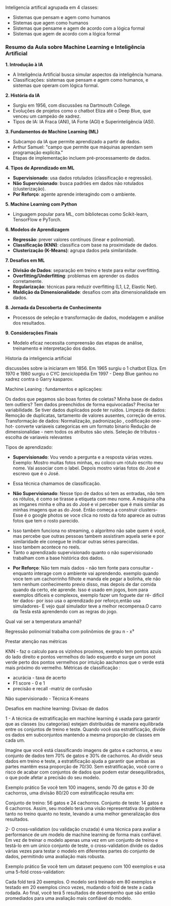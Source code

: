 Inteligencia artifical agrupada em 4 classes:
- Sistemas que pensam e agem como humanos
- Sistemas que agem como humanos
- Sistemas que pensame e agem de acordo com a lógica formal 
- Sistemas que agem de acordo com a lógica formal 


### Resumo da Aula sobre Machine Learning e Inteligência Artificial

**1. Introdução à IA**
- A Inteligência Artificial busca simular aspectos da inteligência humana.
- Classificações: sistemas que pensam e agem como humanos, e sistemas que operam com lógica formal.

**2. História da IA**
- Surgiu em 1956, com discussões na Dartmouth College.
- Evoluções de projetos como o chatbot Eliza até o Deep Blue, que venceu um campeão de xadrez.
- Tipos de IA: IA Fraca (ANI), IA Forte (AGI) e Superinteligência (ASI).

**3. Fundamentos de Machine Learning (ML)**
- Subcampo da IA que permite aprendizado a partir de dados.
- Arthur Samuel: &quot;campo que permite que máquinas aprendam sem programação explícita.&quot;
- Etapas de implementação incluem pré-processamento de dados.

**4. Tipos de Aprendizado em ML**
- **Supervisionado**: usa dados rotulados (classificação e regressão).
- **Não Supervisionado**: busca padrões em dados não rotulados (clusterização).
- **Por Reforço**: agente aprende interagindo com o ambiente.

**5. Machine Learning com Python**
- Linguagem popular para ML, com bibliotecas como Scikit-learn, TensorFlow e PyTorch.

**6. Modelos de Aprendizagem**
- **Regressão**: prever valores contínuos (linear e polinomial).
- **Classificação (KNN)**: classifica com base na proximidade de dados.
- **Clusterização (K-Means)**: agrupa dados pela similaridade.

**7. Desafios em ML**
- **Divisão de Dados**: separação em treino e teste para evitar overfitting.
- **Overfitting/Underfitting**: problemas em aprender os dados corretamente.
- **Regularização**: técnicas para reduzir overfitting (L1, L2, Elastic Net).
- **Maldição da Dimensionalidade**: desafios com alta dimensionalidade em dados.

**8. Jornada da Descoberta de Conhecimento**
- Processos de seleção e transformação de dados, modelagem e análise dos resultados.

**9. Considerações Finais**
- Modelo eficaz necessita compreensão das etapas de análise, treinamento e interpretação dos dados.

Historia da inteligencia artificial

discussões sobre ia iniciaram em 1856. Em 1965 surgiu o 1 chatbot Eliza. Em 1970 e 1980 surgiu o CYC (enciclopédia
Em 1997 - Deep Blue ganhou no xadrez contra o Garry kasparov.

Machine Leaning : fundamentos e aplicações:

Os dados que pegamos são boas fontes de coletas? Minha base de dados tem outliers? Tem dados preenchidos de forma equivocadas?
Precisa ter variabilidade. Se tiver dados duplicados pode ter ruídos.
Limpeza de dados: Remoção de duplicatas, tartamento de valores ausentes,  correção de erros.
Transformação de dados:
Normalização, padronização , codificação one-hot- converte variaveis categoricas em um formato binario
Redução de dimensionalidae - nem todos os atributos são uteis.
Seleção de tributos - escolha de variaveis relevantes

Tipos de aprendizado:

- **Supervisionado**: Vou vendo a pergunta e a resposta várias vezes. Exemplo: Mostro muitas fotos minhas, eu coloco um rótulo escrito meu nome. Vai associar com o label. Depois mostro várias fotos do José e escrevo que é o José.
* Essa técnica chamamos de classificação.
- **Não Supervisionado**: Nesse tipo de dados só tem as entradas, não tem os rótulos, é como se tirasse a etiqueta com meu nome. A máquina olha as imganes minha e olha as do José e vi perceber que é mais similar as minhas imagens que as do José. Então começa a construir clusters- Esse é o google photos se voce clica no rosto da foto aparece as outras fotos que tem o rosto parecido. 
* Isso também funciona no streaming, o algoritmo não sabe quem é você, mas percebe que outras pessoas tambem assistiram aquela serie e por similaridade ele conegue te indicar outras séries parecidas.
* Isso tambem acontece no reels.
* Tanto o aprendizado supervisionado quanto o não supervisionado trabalham com a base histórica dos dados.
- **Por Reforço**: Não tem mais dados - não tem fonte para consultar - enquanto interage com o ambiente vai aprendendo. exemplo quando voce tem um cachorrinho filhote e manda ele pegar a bolinha, ele não tem nenhum conhecimento previo disso, mas depois de dar comida quando da certo, ele aprende.
Isso é usado em jogos, bom para exemplos dificeis e complexos, exemplo fazer um foguete dar ré- dificil ter dados- por isso usa o aprendizado por reforço,então usa simuladores- E vejo qual simulador teve a melhor recompensa.O carro da  Tesla está aprendendo com as regras do jogo.

Qual vai ser a temperatura amanhã?

Regressão polinomial trabalha com polinômios de grau n - x³

Prestar atenção nas métricas

KNN - faz o calculo para os vizinhos proximos, exemplo tem pontos azuis do lado direito e pontos vermelhos do lado esquerdo e surge um ponot verde perto dos pontos vermelhos por intuição aachamos que o verde está mais próximo do vermelho. 
Métricas de classificação :
 - acurácia - taxa de acerto
 - F1 score - 0 e 1 
 - precisão e recall
 -matriz de confusão


Não supervisionado - Técnica K-means

Desafios em machine learning: Divisao de dados

1 - A técnica de estratificação em machine learning é usada para garantir que as classes (ou categorias) estejam distribuídas de maneira equilibrada entre os conjuntos de treino e teste. Quando você usa estratificação, divide os dados em subconjuntos mantendo a mesma proporção de classes em cada um.

Imagine que você está classificando imagens de gatos e cachorros, e seu conjunto de dados tem 70% de gatos e 30% de cachorros. Ao dividir seus dados em treino e teste, a estratificação ajuda a garantir que ambas as partes mantêm essa proporção de 70/30. Sem estratificação, você corre o risco de acabar com conjuntos de dados que podem estar desequilibrados, o que pode afetar a precisão do seu modelo.

Exemplo prático
Se você tem 100 imagens, sendo 70 de gatos e 30 de cachorros, uma divisão 80/20 com estratificação resulta em:

Conjunto de treino: 56 gatos e 24 cachorros.
Conjunto de teste: 14 gatos e 6 cachorros.
Assim, seu modelo terá uma visão representativa do problema tanto no treino quanto no teste, levando a uma melhor generalização dos resultados.

2- O cross-validation (ou validação cruzada) é uma técnica para avaliar a performance de um modelo de machine learning de forma mais confiável. Em vez de treinar o modelo apenas uma vez em um conjunto de treino e testá-lo em um único conjunto de teste, o cross-validation divide os dados várias vezes para testar o modelo em diferentes partes do conjunto de dados, permitindo uma avaliação mais robusta.

Exemplo prático
Se você tem um dataset pequeno com 100 exemplos e usa uma 5-fold cross-validation:

Cada fold terá 20 exemplos.
O modelo será treinado em 80 exemplos e testado em 20 exemplos cinco vezes, mudando o fold de teste a cada rodada.
Ao final, você terá 5 resultados de desempenho que são então promediados para uma avaliação mais confiável do modelo.
